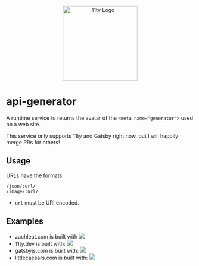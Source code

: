 <p align="center"><img src="https://www.11ty.dev/img/logo-github.svg" width="200" height="200" alt="11ty Logo"></p>

# api-generator

A runtime service to returns the avatar of the `<meta name="generator">` used on a web site.

This service only supports 11ty and Gatsby right now, but I will happily merge PRs for others!

## Usage

URLs have the formats:

```
/json/:url/
/image/:url/
```

* `url` must be URI encoded.

## Examples

* zachleat.com is built with <img src="https://v1.generator.11ty.dev/image/https%3A%2F%2Fwww.zachleat.com/">
* 11ty.dev is built with: <img src="https://v1.generator.11ty.dev/image/https%3A%2F%2Fwww.11ty.dev/">
* gatsbyjs.com is built with: <img src="https://v1.generator.11ty.dev/image/https%3A%2F%2Fwww.gatsbyjs.com/">
* littlecaesars.com is built with: <img src="https://v1.generator.11ty.dev/image/https%3A%2F%2Flittlecaesars.com%2Fen-us%2F/">
